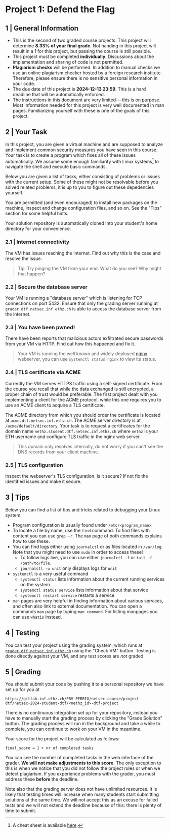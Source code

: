 # Project 1: Defend the Flag

## 1 | General Information
- This is the second of two graded course projects. This project will determine
  **8.33% of your final grade**. Not handing in this project will result in a 1
  for this project, but passing the course is still possible.
- This project must be completed **individually**. Discussions about the
  implementation and sharing of code is not permitted.
- **Plagiarism checks** will be performed. In addition to manual checks we use
  an online plagiarism checker hosted by a foreign research institute.
  Therefore, please ensure there is no sensitive personal information in your
  code.
- The due date of this project is **2024-12-13 23:59**. This is a hard deadline
  that will be automatically enforced.
- The instructions in this document are very limited---this is on purpose. Most
  information needed for this project is very well documented in man pages.
  Familiarizing yourself with these is one of the goals of this project.

## 2 | Your Task
In this project, you are given a virtual machine and are supposed to analyze and
implement common security measures you have seen in this course. Your task is to
create a program which fixes all of these issues automatically. We assume some
enough familiarity with Linux systems[^1] to navigate the shell and execute
basic commands.

Below you are given a list of tasks, either consisting of problems or issues
with the current setup. Some of these might not be resolvable before you solved
related problems, it is up to you to figure out these depedencies yourself.

You are permitted (and even encouraged) to install new packages on the machine,
inspect and change configuration files, and so on. See the "Tips" section for
some helpful hints.

Your solution repository is automatically cloned into your student's home
directory for your convenience.

### 2.1 | Internet connectivity

The VM has issues reaching the internet. Find out why this is the case and
resolve the issue.

> Tip: Try pinging the VM from your end. What do you see? Why might that happen?

### 2.2 | Secure the database server
Your VM is running a "database server" which is listening for TCP connections on
port 5432. Ensure that only the grading server running at
`grader.dtf.netsec.inf.ethz.ch` is able to access the database server from the
internet.

### 2.3 | You have been pwned!
There have been reports that malicious actors exfiltrated secure passwords from
your VM via HTTP. Find out how this happened and fix it.

> Your VM is running the well known and widely deployed
> [nginx](https://nginx.org) webserver, you can use `systemctl status nginx` to
> view its status.

### 2.4 | TLS certificate via ACME
Currently the VM serves HTTPS traffic using a self-signed certificate. From the
course you recall that while the data exchanged is still encrypted, a proper
chain of trust would be preferable. The first project dealt with you
implementing a client for the ACME protocol, while this one requires you to use
an ACME client to acquire a TLS certificate.

The ACME directory from which you should order the certificate is located at
`acme.dtf.netsec.inf.ethz.ch`. The ACME server directory is at
`/acme/default/directory`. Your task is to request a certificates for the domain name
`nethz.student.dtf.netsec.inf.ethz.ch` where `nethz` is your ETH username and
configure TLS traffic in the nginx web server.

> This domain only resolves internally, do not worry if you can't see the DNS
> records from your client machine.

### 2.5 | TLS configuration
Inspect the webserver's TLS configuration. Is it secure? If not fix the
identified issues and make it secure.

## 3 | Tips

Below you can find a list of tips and tricks related to debugging your Linux
system.

* Program configuration is usually found under `/etc/<program_name>`.
* To locate a file by name, use the `find` command. To find files with content
  you can use `grep -r`. The `man` page of both commands explains how to use
  these.
* You can find logs either using `journalctl` or as files located in `/var/log`.
  Note that you might need to use `sudo` in order to access these!
    * To follow logs live, you can use either `journalctl -f` or `tail -f
      /path/to/file`.
    * `journalctl -u unit` only displays logs for `unit`
* `systemctl` is a very useful command
    * `systemctl status` lists information about the current running services on the system
    * `systemctl status service` lists information about that service
    * `systemctl restart service` restarts a service
* `man` pages are very helpful in finding information about various services,
  and often also link to external documentation. You can open a commands `man`
  page by typing `man command`. For listing manpages you can use `whatis`
  instead.

## 4 | Testing

You can test your project using the grading system, which runs at
[`grader.dtf.netsec.inf.ethz.ch`](https://grader.dtf.netsec.inf.ethz.ch) using
the "Check VM" button. Testing is done directly against your VM, and any test
scores are _not_ graded.

## 5 | Grading

You should submit your code by pushing it to a personal repository we have set up for you at
 ```
 https://gitlab.inf.ethz.ch/PRV-PERRIG/netsec-course/project-dtf/netsec-2024-student-dtf/<nethz_id>-dtf-project
 ```
 
There is no continuous integration set up for your repository, instead you have
to manually start the grading process by clicking the "Grade Solution" button. The
grading process will run in the background and take a while to complete, you can
continue to work on your VM in the meantime.

Your score for the project will be calculated as follows:
```
final_score = 1 + nr of completed tasks
```
You can see the number of completed tasks in the web interface of the grader.
**We will not make adjustments to this score.** The only exception to this is
when we notice that you did not follow the project rules or when we detect
plagiarism. If you experience problems with the grader, you must address these
**before** the deadline.

Note also that the grading server does not have unlimited resources. It is
likely that testing times will increase when many students start submitting
solutions at the same time. We will not accept this as an excuse for failed
tests and we will not extend the deadline because of this: there is plenty of
time to submit.

[^1]: A cheat sheet is available [here](https://www.guru99.com/linux-commands-cheat-sheet.html).
